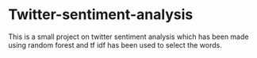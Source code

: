 # Twitter-sentiment-analysis
This is a small project on twitter sentiment analysis which has been made using random forest and tf idf has been used to select the words.
